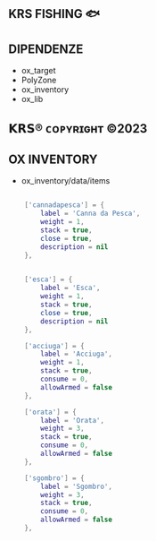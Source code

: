 ## KRS FISHING 🐟

## DIPENDENZE

* ox_target
* PolyZone
* ox_inventory
* ox_lib

## 𝗞𝗥𝗦® ᴄᴏᴘʏʀɪɢʜᴛ ©2023

## OX INVENTORY

* ox_inventory/data/items

```Lua

    ['cannadapesca'] = {
        label = 'Canna da Pesca',
        weight = 1,
        stack = true,
        close = true,
        description = nil
    },

	
	['esca'] = {
        label = 'Esca',
        weight = 1,
        stack = true,
        close = true,
        description = nil
    },

	['acciuga'] = {
		label = 'Acciuga',
		weight = 1,
		stack = true,
		consume = 0,
		allowArmed = false
	},

	['orata'] = {
		label = 'Orata',
		weight = 3,
		stack = true,
		consume = 0,
		allowArmed = false
	},

	['sgombro'] = {
		label = 'Sgombro',
		weight = 3,
		stack = true,
		consume = 0,
		allowArmed = false
	},